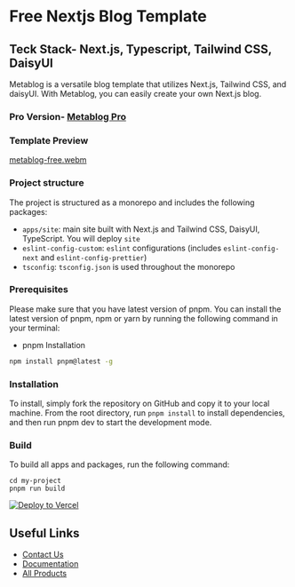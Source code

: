 # Free Nextjs Blog Template
## Teck Stack- Next.js, Typescript, Tailwind CSS, DaisyUI

Metablog is a versatile blog template that utilizes Next.js, Tailwind CSS, and daisyUI. With Metablog, you can easily create your own Next.js blog.

### Pro Version- [Metablog Pro](https://jstemplate.net/item/next-js-blog-template?utm_source=github&utm_medium=free&utm_campaign=blog_template)


### Template Preview

[metablog-free.webm](https://user-images.githubusercontent.com/6657014/227731506-5654111d-7da9-4a81-a0ab-9366249464ea.webm)


### Project structure

The project is structured as a monorepo and includes the following packages:

-  `apps/site`: main site built with Next.js and Tailwind CSS, DaisyUI, TypeScript. You will deploy `site`
-  `eslint-config-custom`: `eslint` configurations (includes `eslint-config-next` and `eslint-config-prettier`)
-  `tsconfig`: `tsconfig.json` is used throughout the monorepo

### Prerequisites

Please make sure that you have latest version of pnpm. You can install the latest version of pnpm, npm or yarn by running the following command in your terminal:

-  pnpm Installation

```sh
npm install pnpm@latest -g
```

### Installation
To install, simply fork the repository on GitHub and copy it to your local machine. From the root directory, run `pnpm install` to install dependencies, and then run pnpm dev to start the development mode.


### Build

To build all apps and packages, run the following command:

```
cd my-project
pnpm run build
```


[![Deploy to Vercel](https://vercel.com/button)](https://vercel.com/new/git/external?repository-url=https://github.com/js-template/metablog-free&project-name=metablog-free&dir=apps/site)


## Useful Links

-  [Contact Us](https://jstemplate.net/contact-us)
-  [Documentation](https://docs.jstemplate.net)
-  [All Products](https://jstemplate.net)
